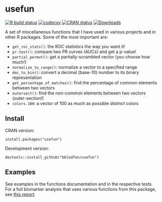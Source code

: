 # usefun

<!-- badges: start -->
[![R build status](https://github.com/bblodfon/usefun/workflows/R-CMD-check/badge.svg)](https://github.com/bblodfon/usefun/actions)
[![codecov](https://codecov.io/gh/bblodfon/usefun/branch/main/graph/badge.svg)](https://app.codecov.io/gh/bblodfon/usefun)
[![CRAN status](https://www.r-pkg.org/badges/version/usefun)](https://cran.r-project.org/package=usefun)
[![Downloads](https://cranlogs.r-pkg.org/badges/usefun)](https://cran.r-project.org/package=usefun)
<!-- badges: end -->

A set of miscellaneous functions that I have used in various projects and in other R packages. 
Some of the most important are:

- `get_roc_stats()`: the ROC statistics the way you want it!
- `pr.test()`: compare two PR curves (AUCs) and get a p-value!
- `partial_permut()`: get a partially-scrambled vector (you choose how much!)
- `normalize_to_range()`: normalize a vector to a specified range
- `dec_to_bin()`: convert a decimal (base-10) number to its binary representation
- `get_percentage_of_matches()`: find the percentage of common elements between two vectors
- `outersect()`: find the non-common elements between two vectors (outer-section!)
- `colors.100`: a vector of 100 as much as possible *distinct* colors

## Install

CRAN version:
```
install.packages("usefun")
```

Development version:
```
devtools::install_github("bblodfon/usefun")
```

## Examples

See examples in the functions documentation and in the respective tests.
For a full biomarker analysis that uses various functions from this package, see [this report](https://druglogics.github.io/gitsbe-model-analysis/atopo/cell-lines-2500/).
